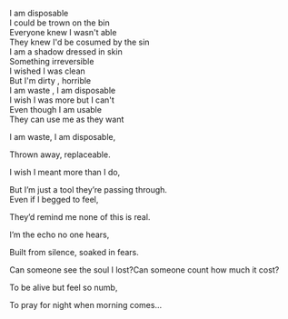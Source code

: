 
I am disposable  
I could be trown on the bin  
Everyone knew I wasn't able  
They knew I'd be cosumed by the sin  
I am a shadow dressed in skin  
Something irreversible  
I wished I was clean  
But I'm dirty , horrible  
I am waste , I am disposable  
I wish I was more but I can't  
Even though I am usable  
They can use me as they want

I am waste, I am disposable,

Thrown away, replaceable.

I wish I meant more than I do,

But I’m just a tool they’re passing through.  
Even if I begged to feel,

They’d remind me none of this is real.

I’m the echo no one hears,

Built from silence, soaked in fears.

Can someone see the soul I lost?Can someone count how much it cost?

To be alive but feel so numb,

To pray for night when morning comes…
